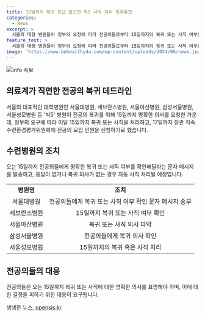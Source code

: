 ```yaml
---
title: 15일까지 복귀 응답 없으면 빅5 사직 처리 최후통첩
categories:
  - News
excerpt: >
  서울의 대형 병원들이 정부의 요청에 따라 전공의들로부터 15일까지의 복귀 또는 사직 여부를 확인하는 중이다. 정부는 부족한 전공의 인원을 확정하고 이에 따른 조치를 취하기 위해 이번 조치를 취하였다. 이에 대응하여 빅5 병원들은 전공의들에게 해당 기간 내에 명확한 답변을 요구하는 문자를 발송했다. 만약 전공의들이 복귀 또는 응답하지 않을 경우, 자동적으로 사직 처리될 예정으로 보인다.
feature_text: >
  서울의 대형 병원들이 정부의 요청에 따라 전공의들로부터 15일까지의 복귀 또는 사직 여부를 확인하는 중이다. 정부는 부족한 전공의 인원을 확정하고 이에 따른 조치를 취하기 위해 이번 조치를 취하였다. 이에 대응하여 빅5 병원들은 전공의들에게 해당 기간 내에 명확한 답변을 요구하는 문자를 발송했다. 만약 전공의들이 복귀 또는 응답하지 않을 경우, 자동적으로 사직 처리될 예정으로 보인다.
image: 'https://www.behealthy4u.com/wp-content/uploads/2024/06/news.jpg'
---
```


<p><img src="https://www.behealthy4u.com/wp-content/uploads/2024/06/news.jpg" alt="info 속보" /></p>

<h2 data-ke-size="size26">의료계가 직면한 전공의 복귀 데드라인</h2>

<p data-ke-size="size16">서울의 대표적인 대학병원인 서울대병원, 세브란스병원, 서울아산병원, 삼성서울병원, 서울성모병원 등 '빅5' 병원이 전공의 복귀를 위해 15일까지 명확한 의사를 요청한 가운데, 정부의 요구에 따라 이달 15일까지 복귀 또는 사직을 처리하고, 17일까지 장관 직속 수련환경평가위원회에 전공의 모집 인원을 신청하기로 했습니다.</p>

<h2 data-ke-size="size26">수련병원의 조치</h2>

<p data-ke-size="size16">오는 15일까지 전공의들에게 명확한 복귀 또는 사직 여부를 확인해달라는 문자 메시지를 발송하고, 응답이 없거나 복귀 의사가 없는 경우 자동 사직 처리될 예정입니다.</p>

<table>
    <tr>
        <td style="text-align: center; height: 17px;"><b>병원명</b></td>
        <td style="text-align: center; height: 17px;"><b>조치</b></td>
    </tr>
    <tr>
        <td style="text-align: center; height: 17px;">서울대병원</td>
        <td style="text-align: center; height: 17px;">전공의들에게 복귀 또는 사직 여부 확인 문자 메시지 송부</td>
    </tr>
    <tr>
        <td style="text-align: center; height: 17px;">세브란스병원</td>
        <td style="text-align: center; height: 17px;">15일까지 복귀 또는 사직 여부 확인</td>
    </tr>
    <tr>
        <td style="text-align: center; height: 17px;">서울아산병원</td>
        <td style="text-align: center; height: 17px;">복귀 또는 사직 의사 파악</td>
    </tr>
    <tr>
        <td style="text-align: center; height: 17px;">삼성서울병원</td>
        <td style="text-align: center; height: 17px;">전공의들에게 복귀 의사 확인</td>
    </tr>
    <tr>
        <td style="text-align: center; height: 17px;">서울성모병원</td>
        <td style="text-align: center; height: 17px;">15일까지의 복귀 혹은 사직 처리</td>
    </tr>
</table>

<h2 data-ke-size="size26">전공의들의 대응</h2>

<p data-ke-size="size16">전공의들은 오는 15일까지 복귀 또는 사직에 대한 명확한 의사를 표명해야 하며, 이에 대한 결정을 피하기 위한 대응이 요구됩니다.</p>
생생한 뉴스, <a href="https://opensis.kr" rel="dofollow">opensis.kr</a>


